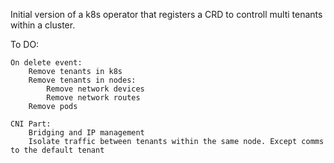 Initial version of a k8s operator that registers a CRD to controll multi tenants within a cluster.


To DO:

    On delete event:
        Remove tenants in k8s
        Remove tenants in nodes:
            Remove network devices
            Remove network routes
        Remove pods 

    CNI Part:
        Bridging and IP management
        Isolate traffic between tenants within the same node. Except comms to the default tenant
    
      
